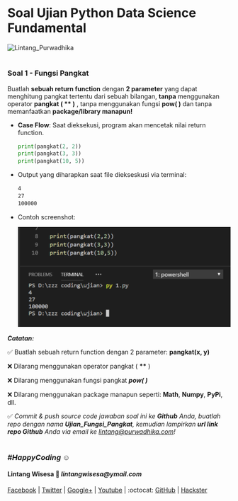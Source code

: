 # Soal Ujian Python Data Science Fundamental

![Lintang_Purwadhika](https://static.wixstatic.com/media/2e6af2_f69a4271c3534ae1869a7ed63e278b2b~mv2.png/v1/fill/w_246,h_39,al_c,usm_0.66_1.00_0.01/2e6af2_f69a4271c3534ae1869a7ed63e278b2b~mv2.png)

#

### **Soal 1 - Fungsi Pangkat**

Buatlah __sebuah return function__ dengan __2 parameter__ yang dapat menghitung pangkat tertentu dari sebuah bilangan, __tanpa__ menggunakan operator __pangkat ( ** )__ , tanpa menggunakan fungsi __pow( )__ dan tanpa memanfaatkan __package/library manapun!__

- __Case Flow__: Saat dieksekusi, program akan mencetak nilai return function.

    ```python
    print(pangkat(2, 2))
    print(pangkat(3, 3))
    print(pangkat(10, 5))
    ```

- Output yang diharapkan saat file diekseskusi via terminal:
  
    ```bash
    4
    27
    100000
    ```

- Contoh screenshot:

    ![soal1](./soal_1.png)

_**Catatan:**_ 

✅ Buatlah sebuah return function dengan 2 parameter: __pangkat(x, y)__

❌ Dilarang menggunakan operator pangkat ( __**__ )

❌ Dilarang menggunakan fungsi pangkat __*pow( )*__

❌ Dilarang menggunakan package manapun seperti: __Math__, __Numpy__, __PyPi__, dll.

✅ _Commit & push source code jawaban soal ini ke __Github__ Anda, buatlah repo dengan nama __Ujian_Fungsi_Pangkat__, kemudian lampirkan __url link repo Github__ Anda via email ke lintang@purwadhika.com!_

#

### *__#HappyCoding__* :relaxed:

#### Lintang Wisesa :love_letter: _lintangwisesa@ymail.com_

[Facebook](https://www.facebook.com/lintangbagus) | 
[Twitter](https://twitter.com/Lintang_Wisesa) |
[Google+](https://plus.google.com/u/0/+LintangWisesa1) |
[Youtube](https://www.youtube.com/user/lintangbagus) | 
:octocat: [GitHub](https://github.com/LintangWisesa) |
[Hackster](https://www.hackster.io/lintangwisesa)